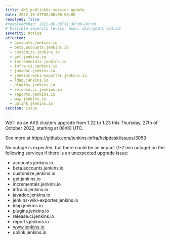 ```yaml
---
title: AKS publick8s version update
date: 2022-10-27T08:00:00-00:00
resolved: false
#resolvedWhen: 2022-06-30T11:30:00-00:00
# Possible severity levels: down, disrupted, notice
severity: notice
affected:
  - accounts.jenkins.io
  - beta.accounts.jenkins.io
  - customize.jenkins.io
  - get.jenkins.io
  - incrementals.jenkins.io
  - infra.ci.jenkins.io
  - javadoc.jenkins.io
  - jenkins-wiki-exporter.jenkins.io
  - ldap.jenkins.io
  - plugins.jenkins.io
  - release.ci.jenkins.io
  - reports.jenkins.io
  - www.jenkins.io
  - uplink.jenkins.io
section: issue
---
```


We'll do an AKS clusters upgrade from 1.22 to 1.23 this Thursday, 27th of October 2022, starting at 08:00 UTC.

See more at https://github.com/jenkins-infra/helpdesk/issues/3053

No outage is expected, but there could be an impact (1-2 min outage) on the following services if there is an unexpected upgrade issue:

- accounts.jenkins.io
- beta.accounts.jenkins.io
- customize.jenkins.io
- get.jenkins.io
- incrementals.jenkins.io
- infra.ci.jenkins.io
- javadoc.jenkins.io
- jenkins-wiki-exporter.jenkins.io
- ldap.jenkins.io
- plugins.jenkins.io
- release.ci.jenkins.io
- reports.jenkins.io
- www.jenkins.io
- uplink.jenkins.io
